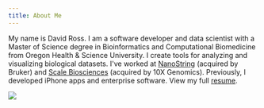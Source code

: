```yaml
---
title: About Me
---
```


My name is David Ross. I am a software developer and data scientist with a Master of Science degree in Bioinformatics and Computational Biomedicine from Oregon Health & Science University. I create tools for analyzing and visualizing biological datasets. I've worked at [NanoString](https://www.nanostring.com/) (acquired by Bruker) and [Scale Biosciences](https://scale.bio) (acquired by 10X Genomics). Previously, I developed iPhone apps and enterprise software. View my full [resume](/resume).

![](/img/self.JPG)